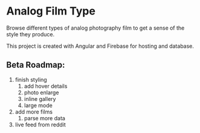 # Analog Film Type

Browse different types of analog photography film to get a sense of the style they produce.

This project is created with Angular and Firebase for hosting and database.

## Beta Roadmap:
1. finish styling
   1. add hover details
   2. photo enlarge
   3. inline gallery
   4. large mode
2. add more films
   1. parse more data
3. live feed from reddit
